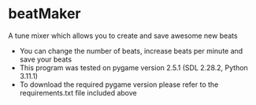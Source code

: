 # beatMaker
A tune mixer which allows you to create and save awesome new beats
- You can change the number of beats, increase beats per minute and save your beats 
- This program was tested on pygame version 2.5.1 (SDL 2.28.2, Python 3.11.1)
- To download the required pygame version please refer to the requirements.txt file included above
